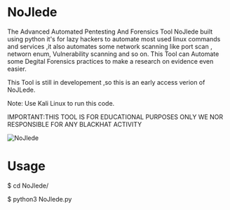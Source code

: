 # NoJlede
The Advanced Automated Pentesting And Forensics Tool
NoJlede built using python it's for lazy hackers to automate most used linux commands
and services ,it also automates some network scanning like port scan , networn enum,
Vulnerability scanning and so on.
This Tool can Automate some Degital Forensics practices to make a research on evidence even 
easier.

This Tool is still in developement ,so this is an early access verion of NoJLede.


Note: Use Kali Linux to run this code.  

IMPORTANT:THIS TOOL IS FOR EDUCATIONAL PURPOSES ONLY WE NOR RESPONSIBLE FOR ANY BLACKHAT ACTIVITY 


![NoJlede](https://user-images.githubusercontent.com/30495066/65699337-cd5e3280-e032-11e9-993a-4ebacf5314a5.png)











# Usage
$ cd NoJlede/

$ python3 NoJlede.py



